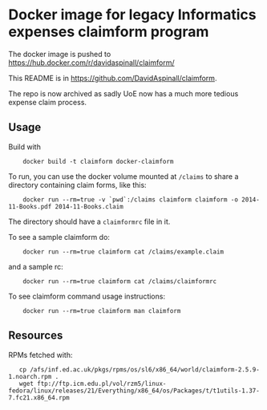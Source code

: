 # Docker image for legacy Informatics expenses claimform program

The docker image is pushed to
<https://hub.docker.com/r/davidaspinall/claimform/>

This README is in <https://github.com/DavidAspinall/claimform>.

The repo is now archived as sadly UoE now has a much more tedious expense claim process.

## Usage

Build with

~~~~
    docker build -t claimform docker-claimform
~~~~

To run, you can use the docker volume mounted at `/claims` to share a directory containing
claim forms, like this:
~~~~
    docker run --rm=true -v `pwd`:/claims claimform claimform -o 2014-11-Books.pdf 2014-11-Books.claim
~~~~
The directory should have a `claimformrc` file in it.

To see a sample claimform do:
~~~~
    docker run --rm=true claimform cat /claims/example.claim
~~~~

and a sample rc:
~~~~
    docker run --rm=true claimform cat /claims/claimformrc
~~~~

To see claimform command usage instructions:
~~~~
    docker run --rm=true claimform man claimform
~~~~


## Resources

RPMs fetched with:

~~~~
   cp /afs/inf.ed.ac.uk/pkgs/rpms/os/sl6/x86_64/world/claimform-2.5.9-1.noarch.rpm .
   wget ftp://ftp.icm.edu.pl/vol/rzm5/linux-fedora/linux/releases/21/Everything/x86_64/os/Packages/t/t1utils-1.37-7.fc21.x86_64.rpm
~~~~

